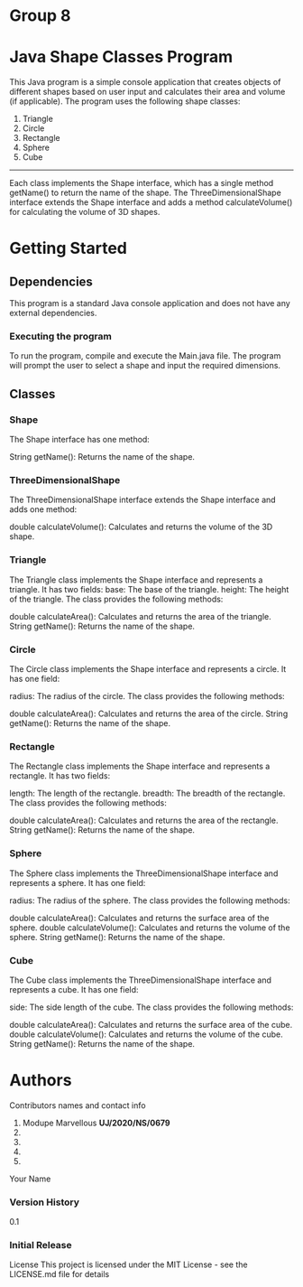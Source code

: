 # Group 8

# Java Shape Classes Program
This Java program is a simple console application that creates objects of different shapes based on user input and calculates their area and volume (if applicable). The program uses the following shape classes:

1. Triangle
2. Circle
3. Rectangle
4. Sphere
5. Cube
 ----
Each class implements the Shape interface, which has a single method getName() to return the name of the shape. The ThreeDimensionalShape interface extends the Shape interface and adds a method calculateVolume() for calculating the volume of 3D shapes.

# Getting Started
## Dependencies
This program is a standard Java console application and does not have any external dependencies.

### Executing the program
To run the program, compile and execute the Main.java file. The program will prompt the user to select a shape and input the required dimensions.

## Classes
### Shape
The Shape interface has one method:

String getName(): Returns the name of the shape.
### ThreeDimensionalShape
The ThreeDimensionalShape interface extends the Shape interface and adds one method:

double calculateVolume(): Calculates and returns the volume of the 3D shape.
### Triangle
The Triangle class implements the Shape interface and represents a triangle. It has two fields:
base: The base of the triangle.
height: The height of the triangle.
The class provides the following methods:

double calculateArea(): Calculates and returns the area of the triangle.
String getName(): Returns the name of the shape.
### Circle
The Circle class implements the Shape interface and represents a circle. It has one field:

radius: The radius of the circle.
The class provides the following methods:

double calculateArea(): Calculates and returns the area of the circle.
String getName(): Returns the name of the shape.
### Rectangle
The Rectangle class implements the Shape interface and represents a rectangle. It has two fields:

length: The length of the rectangle.
breadth: The breadth of the rectangle.
The class provides the following methods:

double calculateArea(): Calculates and returns the area of the rectangle.
String getName(): Returns the name of the shape.
### Sphere
The Sphere class implements the ThreeDimensionalShape interface and represents a sphere. It has one field:

radius: The radius of the sphere.
The class provides the following methods:

double calculateArea(): Calculates and returns the surface area of the sphere.
double calculateVolume(): Calculates and returns the volume of the sphere.
String getName(): Returns the name of the shape.
### Cube
The Cube class implements the ThreeDimensionalShape interface and represents a cube. It has one field:

side: The side length of the cube.
The class provides the following methods:

double calculateArea(): Calculates and returns the surface area of the cube.
double calculateVolume(): Calculates and returns the volume of the cube.
String getName(): Returns the name of the shape.
# Authors
Contributors names and contact info
1. Modupe Marvellous **UJ/2020/NS/0679**
2. 
3. 
4. 
5. 
Your Name
### Version History
0.1
### Initial Release
License
This project is licensed under the MIT License - see the LICENSE.md file for details
